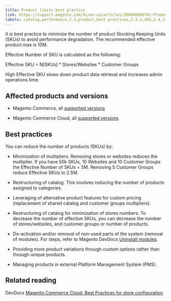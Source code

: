 ```yaml
---
title: Product limits best practice
link: https://support.magento.com/hc/en-us/articles/360045066791-Product-limits-best-practice
labels: catalog,performance,2.3,product,best practices,2.3.x,SKU,2.4,stores,2.4.x
---
```


It is best practice to minimize the number of product Stocking Keeping Units (SKUs) to avoid performance degradation. The recommended effective product max is 10M.

Effective Number of SKU is calculated as the following:  
  
Effective SKU = N[SKUs] * Stores/Websites * Customer Groups  
  
High Effective SKU slows down product data retrieval and increases admin operations time.

## Affected products and versions

* Magento Commerce, all [supported versions](https://magento.com/sites/default/files/magento-software-lifecycle-policy.pdf)

* Magento Commerce Cloud, all [supported versions](https://magento.com/sites/default/files/magento-software-lifecycle-policy.pdf)

## Best practices

You can reduce the number of products (SKUs) by:

* Minimization of multipliers. Removing stores or websites reduces the multiplier. If you have 50k SKUs, 10 Websites and 10 Customer Groups the Effective Number of SKUs = 5M. Removing 5 Customer Groups reduce Effective SKUs to 2.5M.

* Restructuring of catalog. This involves reducing the number of products assigned to categories.

* Leveraging of alternative product features for custom pricing (replacement of shared catalog and customer groups multipliers).

* Restructuring of catalog for minimization of stores numbers. To decrease the number of effective SKUs, you can decrease the number of stores/websites, and customer groups or number of products.

* De-activation and/or removal of non-used parts of the system (removal of modules). For steps, refer to Magento DevDocs [Uninstall modules](https://devdocs.magento.com/guides/v2.4/install-gde/install/cli/install-cli-uninstall-mods.html).

* Providing more product variations through custom options rather than through unique products.

* Managing products in external Platform Management System (PMS).

## Related reading

DevDocs [Magento Commerce Cloud: Best Practices for store configuration](https://devdocs.magento.com/cloud/configure/configure-best-practices.html?itm_source=devdocs&itm_medium=search_page&itm_campaign=federated_search&itm_term=price%20rules)

